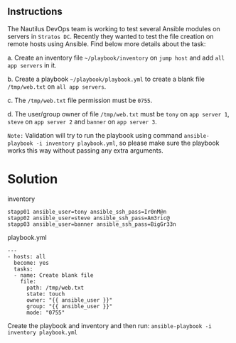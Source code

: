 ## Instructions

The Nautilus DevOps team is working to test several Ansible modules on servers in `Stratos DC`. Recently they wanted to test the file creation on remote hosts using Ansible. Find below more details about the task:

a. Create an inventory file `~/playbook/inventory` on `jump host` and add `all app servers` in it.

b. Create a playbook `~/playbook/playbook.yml` to create a blank file `/tmp/web.txt` on `all app servers`.

c. The `/tmp/web.txt` file permission must be `0755`.

d. The user/group owner of file `/tmp/web.txt` must be `tony` on `app server 1`, `steve` on `app server 2` and `banner` on `app server 3`.

`Note:` Validation will try to run the playbook using command `ansible-playbook -i inventory playbook.yml`, so please make sure the playbook works this way without passing any extra arguments.

# Solution

inventory

```
stapp01 ansible_user=tony ansible_ssh_pass=Ir0nM@n
stapp02 ansible_user=steve ansible_ssh_pass=Am3ric@
stapp03 ansible_user=banner ansible_ssh_pass=BigGr33n
```


 playbook.yml

```
---
- hosts: all
  become: yes
  tasks:
  - name: Create blank file
    file:
      path: /tmp/web.txt
      state: touch
      owner: "{{ ansible_user }}"
      group: "{{ ansible_user }}"
      mode: "0755"
```


Create the playbook and inventory and then run: `ansible-playbook -i inventory playbook.yml`
